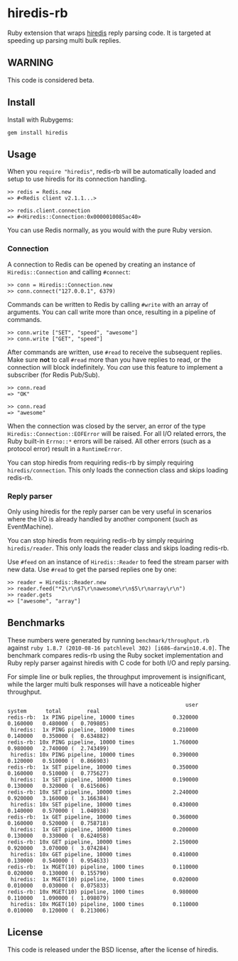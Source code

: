 # hiredis-rb

Ruby extension that wraps [hiredis](http://github.com/antirez/hiredis) reply
parsing code. It is targeted at speeding up parsing multi bulk replies.

## WARNING

This code is considered beta.

## Install

Install with Rubygems:

    gem install hiredis

## Usage

When you `require "hiredis"`, redis-rb will be automatically loaded and setup
to use hiredis for its connection handling.

    >> redis = Redis.new
    => #<Redis client v2.1.1...>

    >> redis.client.connection
    => #<Hiredis::Connection:0x0000010085ac40>

You can use Redis normally, as you would with the pure Ruby version.

### Connection

A connection to Redis can be opened by creating an instance of
`Hiredis::Connection` and calling `#connect`:

    >> conn = Hiredis::Connection.new
    >> conn.connect("127.0.0.1", 6379)

Commands can be written to Redis by calling `#write` with an array of
arguments. You can call write more than once, resulting in a pipeline of
commands.

    >> conn.write ["SET", "speed", "awesome"]
    >> conn.write ["GET", "speed"]

After commands are written, use `#read` to receive the subsequent replies.
Make sure **not** to call `#read` more than you have replies to read, or
the connection will block indefinitely. You _can_ use this feature
to implement a subscriber (for Redis Pub/Sub).

    >> conn.read
    => "OK"

    >> conn.read
    => "awesome"

When the connection was closed by the server, an error of the type
`Hiredis::Connection::EOFError` will be raised. For all I/O related errors,
the Ruby built-in `Errno::*` errors will be raised. All other errors
(such as a protocol error) result in a `RuntimeError`.

You can stop hiredis from requiring redis-rb by simply requiring `hiredis/connection`.
This only loads the connection class and skips loading redis-rb.

### Reply parser

Only using hiredis for the reply parser can be very useful in scenarios
where the I/O is already handled by another component (such as EventMachine).

You can stop hiredis from requiring redis-rb by simply requiring `hiredis/reader`.
This only loads the reader class and skips loading redis-rb.

Use `#feed` on an instance of `Hiredis::Reader` to feed the stream parser with
new data. Use `#read` to get the parsed replies one by one:

    >> reader = Hiredis::Reader.new
    >> reader.feed("*2\r\n$7\r\nawesome\r\n$5\r\narray\r\n")
    >> reader.gets
    => ["awesome", "array"]

## Benchmarks

These numbers were generated by running `benchmark/throughput.rb` against
`ruby 1.8.7 (2010-08-16 patchlevel 302) [i686-darwin10.4.0]`. The benchmark
compares redis-rb using the Ruby socket implementation and Ruby reply parser
against hiredis with C code for both I/O and reply parsing.

For simple line or bulk replies, the throughput improvement is insignificant,
while the larger multi bulk responses will have a noticeable higher throughput.

                                                            user     system      total        real
    redis-rb:  1x PING pipeline, 10000 times            0.320000   0.160000   0.480000 (  0.709805)
     hiredis:  1x PING pipeline, 10000 times            0.210000   0.140000   0.350000 (  0.634882)
    redis-rb: 10x PING pipeline, 10000 times            1.760000   0.980000   2.740000 (  2.743499)
     hiredis: 10x PING pipeline, 10000 times            0.390000   0.120000   0.510000 (  0.866903)
    redis-rb:  1x SET pipeline, 10000 times             0.350000   0.160000   0.510000 (  0.775627)
     hiredis:  1x SET pipeline, 10000 times             0.190000   0.130000   0.320000 (  0.615606)
    redis-rb: 10x SET pipeline, 10000 times             2.240000   0.920000   3.160000 (  3.166384)
     hiredis: 10x SET pipeline, 10000 times             0.430000   0.140000   0.570000 (  1.040938)
    redis-rb:  1x GET pipeline, 10000 times             0.360000   0.160000   0.520000 (  0.758718)
     hiredis:  1x GET pipeline, 10000 times             0.200000   0.130000   0.330000 (  0.624058)
    redis-rb: 10x GET pipeline, 10000 times             2.150000   0.920000   3.070000 (  3.074284)
     hiredis: 10x GET pipeline, 10000 times             0.410000   0.130000   0.540000 (  0.954633)
    redis-rb:  1x MGET(10) pipeline, 1000 times         0.110000   0.020000   0.130000 (  0.155790)
     hiredis:  1x MGET(10) pipeline, 1000 times         0.020000   0.010000   0.030000 (  0.075833)
    redis-rb: 10x MGET(10) pipeline, 1000 times         0.980000   0.110000   1.090000 (  1.098079)
     hiredis: 10x MGET(10) pipeline, 1000 times         0.110000   0.010000   0.120000 (  0.213006)

## License

This code is released under the BSD license, after the license of hiredis.

